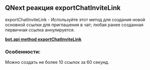 ## QNext реакция exportChatInviteLink

exportChatInviteLink - Используйте этот метод для создания новой основной ссылки для приглашения в чат; любая ранее созданная первичная ссылка аннулируется.





[**bot.api method exportChatInviteLink** ](https://core.telegram.org/bots/api#exportchatinvitelink)
### Особенности:

Можно создать не более 10 ссылок за 60 секунд. 





